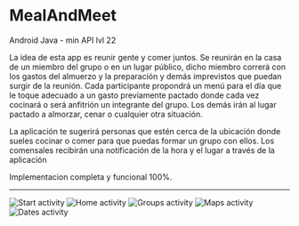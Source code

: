 # MealAndMeet
Android Java - min API lvl 22

La idea de esta app es reunir gente y comer juntos. Se reunirán en la casa de un miembro del grupo o en un lugar público, dicho miembro correrá con los gastos del almuerzo y la preparación y demás imprevistos que puedan surgir de la reunión. Cada participante propondrá un menú para el día que le toque adecuado a un gasto previamente pactado donde cada vez cocinará o será anfitrión un integrante del grupo. Los demás irán al lugar pactado a almorzar, cenar o cualquier otra situación.

La aplicación te sugerirá personas que estén cerca de la ubicación donde sueles cocinar o comer para que puedas formar un grupo con ellos. Los comensales recibirán una notificación de la hora y el lugar a través de la aplicación

Implementacion completa y funcional 100%.


----------------------
![Start activity](https://github.com/JavierEspinMegias/MealAndMeat/blob/master/capturas/Captura3.PNG)
![Home activity](https://github.com/JavierEspinMegias/MealAndMeat/blob/master/capturas/Captura4.PNG)
![Groups activity](https://github.com/JavierEspinMegias/MealAndMeat/blob/master/capturas/Captura5.PNG)
![Maps activity](https://github.com/JavierEspinMegias/MealAndMeat/blob/master/capturas/Captura6.PNG)
![Dates activity](https://github.com/JavierEspinMegias/MealAndMeat/blob/master/capturas/Captura7.PNG)
